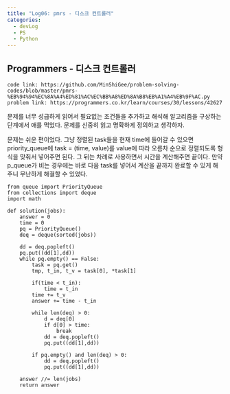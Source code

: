 ```yaml
---
title: "Log06: pmrs - 디스크 컨트롤러"
categories:
  - devLog
  - PS
  - Python
---
```

## Programmers - 디스크 컨트롤러

```
code link: https://github.com/MinShiGee/problem-solving-codes/blob/master/pmrs-%EB%94%94%EC%8A%A4%ED%81%AC%EC%BB%A8%ED%8A%B8%EB%A1%A4%EB%9F%AC.py
problem link: https://programmers.co.kr/learn/courses/30/lessons/42627
```

문제를 너무 성급하게 읽어서 필요없는 조건들을 추가하고 해석해 알고리즘을 구상하는 단계에서 애를 먹었다.  문제를 신중히 읽고 명확하게 정의하고 생각하자.

문제는 쉬운 편이었다. 그냥 정렬된 task들을 현재 time에 들어갈 수 있으면 priority_queue에 task = (time, value)를 value에 따라 오름차 순으로 정렬되도록 형식을 맞춰서 넣어주면 된다. 그 뒤는 차례로 사용하면서 시간을 계산해주면 끝이다. 만약 p_queue가 비는 경우에는 바로 다음 task를 넣어서 계산을 끝까지 완료할 수 있게 해주니 무난하게 해결할 수 있었다.

```
from queue import PriorityQueue
from collections import deque
import math

def solution(jobs):
    answer = 0
    time = 0
    pq = PriorityQueue()
    deq = deque(sorted(jobs))

    dd = deq.popleft()
    pq.put((dd[1],dd))
    while pq.empty() == False:
        task = pq.get()
        tmp, t_in, t_v = task[0], *task[1]

        if(time < t_in):
            time = t_in
        time += t_v
        answer += time - t_in

        while len(deq) > 0:
            d = deq[0]
            if d[0] > time:
                break
            dd = deq.popleft()
            pq.put((dd[1],dd))
        
        if pq.empty() and len(deq) > 0:
            dd = deq.popleft()
            pq.put((dd[1],dd))

    answer //= len(jobs)
    return answer
```